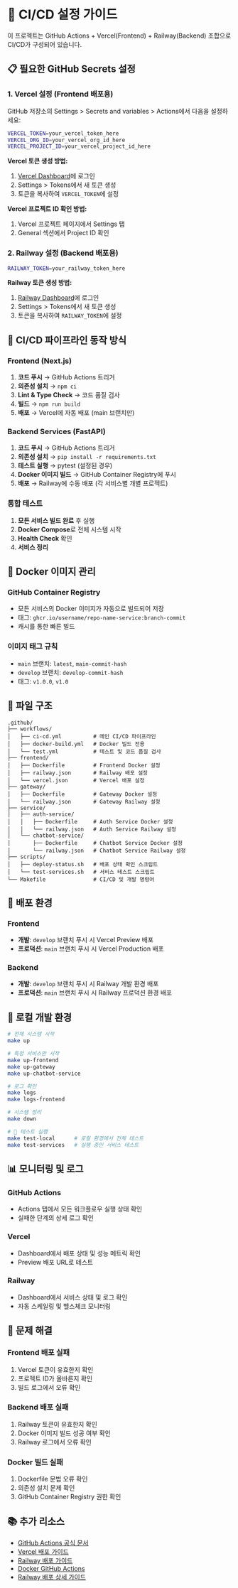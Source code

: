 # 🚀 CI/CD 설정 가이드

이 프로젝트는 GitHub Actions + Vercel(Frontend) + Railway(Backend) 조합으로 CI/CD가 구성되어 있습니다.

## 📋 **필요한 GitHub Secrets 설정**

### 1. **Vercel 설정 (Frontend 배포용)**
GitHub 저장소의 Settings > Secrets and variables > Actions에서 다음을 설정하세요:

```bash
VERCEL_TOKEN=your_vercel_token_here
VERCEL_ORG_ID=your_vercel_org_id_here
VERCEL_PROJECT_ID=your_vercel_project_id_here
```

**Vercel 토큰 생성 방법:**
1. [Vercel Dashboard](https://vercel.com/dashboard)에 로그인
2. Settings > Tokens에서 새 토큰 생성
3. 토큰을 복사하여 `VERCEL_TOKEN`에 설정

**Vercel 프로젝트 ID 확인 방법:**
1. Vercel 프로젝트 페이지에서 Settings 탭
2. General 섹션에서 Project ID 확인

### 2. **Railway 설정 (Backend 배포용)**
```bash
RAILWAY_TOKEN=your_railway_token_here
```

**Railway 토큰 생성 방법:**
1. [Railway Dashboard](https://railway.app/dashboard)에 로그인
2. Settings > Tokens에서 새 토큰 생성
3. 토큰을 복사하여 `RAILWAY_TOKEN`에 설정

## 🔄 **CI/CD 파이프라인 동작 방식**

### **Frontend (Next.js)**
1. **코드 푸시** → GitHub Actions 트리거
2. **의존성 설치** → `npm ci`
3. **Lint & Type Check** → 코드 품질 검사
4. **빌드** → `npm run build`
5. **배포** → Vercel에 자동 배포 (main 브랜치만)

### **Backend Services (FastAPI)**
1. **코드 푸시** → GitHub Actions 트리거
2. **의존성 설치** → `pip install -r requirements.txt`
3. **테스트 실행** → pytest (설정된 경우)
4. **Docker 이미지 빌드** → GitHub Container Registry에 푸시
5. **배포** → Railway에 수동 배포 (각 서비스별 개별 프로젝트)

### **통합 테스트**
1. **모든 서비스 빌드 완료** 후 실행
2. **Docker Compose**로 전체 시스템 시작
3. **Health Check** 확인
4. **서비스 정리**

## 🐳 **Docker 이미지 관리**

### **GitHub Container Registry**
- 모든 서비스의 Docker 이미지가 자동으로 빌드되어 저장
- 태그: `ghcr.io/username/repo-name-service:branch-commit`
- 캐시를 통한 빠른 빌드

### **이미지 태그 규칙**
- `main` 브랜치: `latest`, `main-commit-hash`
- `develop` 브랜치: `develop-commit-hash`
- 태그: `v1.0.0`, `v1.0`

## 📁 **파일 구조**

```
.github/
├── workflows/
│   ├── ci-cd.yml          # 메인 CI/CD 파이프라인
│   ├── docker-build.yml   # Docker 빌드 전용
│   └── test.yml           # 테스트 및 코드 품질 검사
├── frontend/
│   ├── Dockerfile         # Frontend Docker 설정
│   ├── railway.json       # Railway 배포 설정
│   └── vercel.json        # Vercel 배포 설정
├── gateway/
│   ├── Dockerfile         # Gateway Docker 설정
│   └── railway.json       # Gateway Railway 설정
├── service/
│   ├── auth-service/
│   │   ├── Dockerfile     # Auth Service Docker 설정
│   │   └── railway.json   # Auth Service Railway 설정
│   └── chatbot-service/
│       ├── Dockerfile     # Chatbot Service Docker 설정
│       └── railway.json   # Chatbot Service Railway 설정
├── scripts/
│   ├── deploy-status.sh   # 배포 상태 확인 스크립트
│   └── test-services.sh   # 서비스 테스트 스크립트
└── Makefile               # CI/CD 및 개발 명령어
```

## 🚀 **배포 환경**

### **Frontend**
- **개발**: `develop` 브랜치 푸시 시 Vercel Preview 배포
- **프로덕션**: `main` 브랜치 푸시 시 Vercel Production 배포

### **Backend**
- **개발**: `develop` 브랜치 푸시 시 Railway 개발 환경 배포
- **프로덕션**: `main` 브랜치 푸시 시 Railway 프로덕션 환경 배포

## 🔧 **로컬 개발 환경**

```bash
# 전체 시스템 시작
make up

# 특정 서비스만 시작
make up-frontend
make up-gateway
make up-chatbot-service

# 로그 확인
make logs
make logs-frontend

# 시스템 정리
make down

# 🧪 테스트 실행
make test-local      # 로컬 환경에서 전체 테스트
make test-services   # 실행 중인 서비스 테스트
```

## 📊 **모니터링 및 로그**

### **GitHub Actions**
- Actions 탭에서 모든 워크플로우 실행 상태 확인
- 실패한 단계의 상세 로그 확인

### **Vercel**
- Dashboard에서 배포 상태 및 성능 메트릭 확인
- Preview 배포 URL로 테스트

### **Railway**
- Dashboard에서 서비스 상태 및 로그 확인
- 자동 스케일링 및 헬스체크 모니터링

## 🚨 **문제 해결**

### **Frontend 배포 실패**
1. Vercel 토큰이 유효한지 확인
2. 프로젝트 ID가 올바른지 확인
3. 빌드 로그에서 오류 확인

### **Backend 배포 실패**
1. Railway 토큰이 유효한지 확인
2. Docker 이미지 빌드 성공 여부 확인
3. Railway 로그에서 오류 확인

### **Docker 빌드 실패**
1. Dockerfile 문법 오류 확인
2. 의존성 설치 문제 확인
3. GitHub Container Registry 권한 확인

## 📚 **추가 리소스**

- [GitHub Actions 공식 문서](https://docs.github.com/en/actions)
- [Vercel 배포 가이드](https://vercel.com/docs/deployments)
- [Railway 배포 가이드](https://docs.railway.app/deploy/deployments)
- [Docker GitHub Actions](https://docs.docker.com/ci-cd/github-actions/)
- [Railway 배포 상세 가이드](./RAILWAY-DEPLOYMENT.md)
